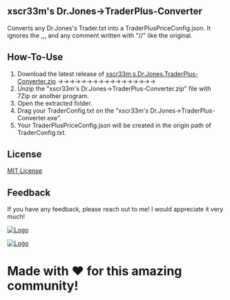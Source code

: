 ﻿## xscr33m's Dr.Jones→TraderPlus-Converter

Converts any Dr.Jones's Trader.txt into a TraderPlusPriceConfig.json. 
It ignores the <Trader>,<Currency>,<FileEnd>, and any comment written with "//" like the original.


## How-To-Use

   1. Download the latest release of [xscr33m.s.Dr.Jones.TraderPlus-Converter.zip](https://github.com/xscr33m/Dr.Jones-to-TraderPlus-Converter/releases)  →→→→→→→→→→→→→→→→→
   2. Unzip the "xscr33m's Dr.Jones→TraderPlus-Converter.zip" file with 7Zip or another program.
   3. Open the extracted folder.
   4. Drag your TraderConfig.txt on the "xscr33m's Dr.Jones→TraderPlus-Converter.exe".
   5. Your TraderPlusPriceConfig.json will be created in the origin path of TraderConfig.txt.


## License

[MIT License](https://spdx.org/licenses/)


## Feedback

If you have any feedback, please reach out to me!
I would appreciate it very much! 

[![Logo](https://cdn.discordapp.com/attachments/1103457256164569120/1109278528354127982/Join_Discord-logo.png)](https://discord.com/invite/PasvscT4Nh)

[![Logo](https://cdn.discordapp.com/attachments/1116457342658170920/1116458450138972230/PayPal.png)](https://www.paypal.com/paypalme/dheil53)

# Made with ♥ for this amazing community!
